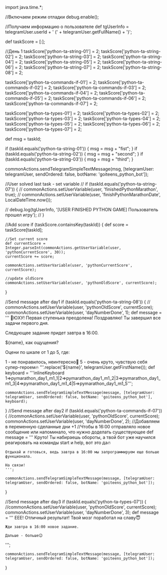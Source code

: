 import java.time.*;

//Включаем режим отладки
debug.enable();

//Получаем информацию о пользователе
def tgUserInfo = telegramUser.userId + ' (' + telegramUser.getFullName() + ')';


def taskScore = [:];

//День 1
taskScore['python-ta-string-01'] = 2;
taskScore['python-ta-string-02'] = 2;
taskScore['python-ta-string-03'] = 2;
taskScore['python-ta-string-04'] = 2;
taskScore['python-ta-string-05'] = 2;
taskScore['python-ta-string-06'] = 2;
taskScore['python-ta-string-07'] = 2;
taskScore['python-ta-string-08'] = 2;

taskScore['python-ta-commands-if-01'] = 2;
taskScore['python-ta-commands-if-02'] = 2;
taskScore['python-ta-commands-if-03'] = 2;
taskScore['python-ta-commands-if-04'] = 2;
taskScore['python-ta-commands-if-05'] = 2;
taskScore['python-ta-commands-if-06'] = 2;
taskScore['python-ta-commands-if-07'] = 2;

taskScore['python-ta-types-01'] = 2;
taskScore['python-ta-types-02'] = 2;
taskScore['python-ta-types-03'] = 2;
taskScore['python-ta-types-04'] = 2;
taskScore['python-ta-types-05'] = 2;
taskScore['python-ta-types-06'] = 2;
taskScore['python-ta-types-07'] = 2;

def msg = taskId;

if (taskId.equals('python-ta-string-01')) {
    msg = msg + "fist";
}
if (taskId.equals('python-ta-string-02')) {
    msg = msg + "second";
}
if (taskId.equals('python-ta-string-03')) {
    msg = msg + "third";
}




commonActions.sendTelegramSimpleTextMessage(msg, [telegramUser: telegramUser, sendOrdered: false, botName: 'goiteens_python_bot']);


//User solved last task - set variable
// if (taskId.equals('python-ta-string-07')) {
//     commonActions.setUserVariable(user, 'finishedPythonMarathon', true);
//     commonActions.setUserVariable(user, 'finishPythonMarathonDate', LocalDateTime.now());
    
//     debug.log(tgUserInfo, '[USER FINISHED PYTHON GAME] Пользователь прошел игру');
// }

//Add score
if (taskScore.containsKey(taskId)) {
    def score = taskScore[taskId];
    
    //Set current score
    def currentScore = Integer.parseInt(commonActions.getUserVariable(user, 'pythonCurrentScore', 30));
    currentScore += score;
    
    commonActions.setUserVariable(user, 'pythonCurrentScore', currentScore);
    
    //update oldScore
    commonActions.setUserVariable(user, 'pythonOldScore', currentScore);
}

//Send message after day1
if (taskId.equals('python-ta-string-08')) {
   // commonActions.setUserVariable(user, 'pythonOldScore', currentScore);
    commonActions.setUserVariable(user, 'dayNumberDone', 1);
    def message =
'''
👏ЮХУ! Первая ступенька преодолена! Поздравляю!
Ты завершил все задачи первого дня.

Следующее задание придет завтра в 16:00.


${name}, как ощущения?

Оцени по шкале от 1 до 5, где:

1 - не понравилось, неинтересно🙁
5 - очень круто, чувствую себя супер-героем🔥
'''.replace('${name}', telegramUser.getFirstName());
    def keyboard =
'''inlineKeyboard
1=>pymarathon_day1_m1_1|2=>pymarathon_day1_m1_2|3=>pymarathon_day1_m1_3|4=>pymarathon_day1_m1_4|5=>pymarathon_day1_m1_5''';

    commonActions.sendTelegramSimpleTextMessage(message, [telegramUser: telegramUser, sendOrdered: false, botName: 'goiteens_python_bot'], keyboard);
}
//Send message after day2
if (taskId.equals('python-ta-commands-if-07')) {
    //commonActions.setUserVariable(user, 'pythonOldScore', currentScore);
    commonActions.setUserVariable(user, 'dayNumberDone', 2);
    //Добавляем в переменную сделанные дни +1
    //Чтобы в 16:00 отправляло новое сообщение или напоминало, что нужно доделать существующее
    def message = 
    '''
    Круто! Ты набираешь обороты, а твой бот уже научился реагировать на команды start и help, вот это да🔥
    
    Отдыхай и готовься, ведь завтра в 16:00 мы запрограммируем еще больше функционала. 
    
    На связи!
    ''';

    commonActions.sendTelegramSimpleTextMessage(message, [telegramUser: telegramUser, sendOrdered: false, botName: 'goiteens_python_bot']);

}

//Send message after day3
if (taskId.equals('python-ta-types-07')) {
    //commonActions.setUserVariable(user, 'pythonOldScore', currentScore);
    commonActions.setUserVariable(user, 'dayNumberDone', 3);
    def message = 
    '''
    ЕЕЕ! Отличный результат! Твой мозг поработал на славу😇
    
    Жди завтра в 16:00 новое задание.
    
    Дальше - больше😉

''';

    commonActions.sendTelegramSimpleTextMessage(message, [telegramUser: telegramUser, sendOrdered: false, botName: 'goiteens_python_bot']);
}

